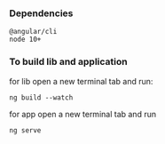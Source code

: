 ### Dependencies
```
@angular/cli
node 10+
```

### To build lib and application

for lib open a new terminal tab and run:

```
ng build --watch
```

for app open a new terminal tab and run

```
ng serve
```